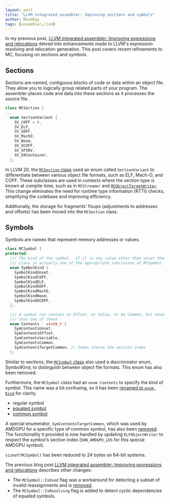 ```yaml
---
layout: post
title: "LLVM integrated assembler: Improving sections and symbols"
author: MaskRay
tags: [assembler,llvm]
---
```


In my previous post, [LLVM integrated assembler: Improving expressions and relocations](/blog/2025-05-26-llvm-integrated-assembler-improving-expressions-and-relocations) delved into enhancements made to LLVM's expression resolving and relocation generation.
This post covers recent refinements to MC, focusing on sections and symbols.

<!-- more -->

## Sections

Sections are named, contiguous blocks of code or data within an object file.
They allow you to logically group related parts of your program.
The assembler places code and data into these sections as it processes the source file.


```cpp
class MCSection {
...
  enum SectionVariant {
    SV_COFF = 0,
    SV_ELF,
    SV_GOFF,
    SV_MachO,
    SV_Wasm,
    SV_XCOFF,
    SV_SPIRV,
    SV_DXContainer,
  };
```

In LLVM 20, the [`MCSection` class](https://github.com/llvm/llvm-project/blob/release/20.x/llvm/include/llvm/MC/MCSection.h) used an enum called `SectionVariant` to differentiate between various object file formats, such as ELF, Mach-O, and COFF.
These subclasses are used in contexts where the section type is known at compile-time, such as in `MCStreamer` and [`MCObjectTargetWriter`](https://github.com/llvm/llvm-project/blob/release/21.x/llvm/include/llvm/MC/MCObjectWriter.h).
This change eliminates the need for runtime type information (RTTI) checks, simplifying the codebase and improving efficiency.

Additionally, the storage for fragments' fixups (adjustments to addresses and offsets) has been moved into the `MCSection` class.

## Symbols

Symbols are names that represent memory addresses or values.

```cpp
class MCSymbol {
protected:
  /// The kind of the symbol.  If it is any value other than unset then this
  /// class is actually one of the appropriate subclasses of MCSymbol.
  enum SymbolKind {
    SymbolKindUnset,
    SymbolKindCOFF,
    SymbolKindELF,
    SymbolKindGOFF,
    SymbolKindMachO,
    SymbolKindWasm,
    SymbolKindXCOFF,
  };

  /// A symbol can contain an Offset, or Value, or be Common, but never more
  /// than one of these.
  enum Contents : uint8_t {
    SymContentsUnset,
    SymContentsOffset,
    SymContentsVariable,
    SymContentsCommon,
    SymContentsTargetCommon, // Index stores the section index
  };
```

Similar to sections, the [`MCSymbol` class](https://github.com/llvm/llvm-project/blob/release/20.x/llvm/include/llvm/MC/MCSymbol.h) also used a discriminator enum, SymbolKind, to distinguish between object file formats.
This enum has also been removed.

Furthermore, the `MCSymbol` class had an `enum Contents` to specify the kind of symbol.
This name was a bit confusing, so it has been [renamed to `enum Kind`](https://github.com/llvm/llvm-project/commit/190778a8ba6d30995b7e1b4b4a556ab6444bdf3a) for clarity.

* regular symbol
* [equated symbol](/blog/2023-05-08-assemblers#symbol-equating-directives)
* [common symbol](/blog/2022-02-06-all-about-common-symbols)

A special enumerator, `SymContentsTargetCommon`, which was used by AMDGPU for a specific type of common symbol, has also been [removed](https://github.com/llvm/llvm-project/commit/aa96e20dcefa7d73229c98a7d2727696ff949459).
The functionality it provided is now handled by updating `ELFObjectWriter` to respect the symbol's section index (`SHN_AMDGPU_LDS` for this special AMDGPU symbol).

`sizeof(MCSymbol)` has been reduced to 24 bytes on 64-bit systems.

The previous blog post [LLVM integrated assembler: Improving expressions and relocations](/blog/2025-05-26-llvm-integrated-assembler-improving-expressions-and-relocations) describes other changes:

* The `MCSymbol::IsUsed` flag was a workaround for detecting a subset of invalid reassignments and is [removed](https://github.com/llvm/llvm-project/commit/e015626f189dc76f8df9fdc25a47638c6a2f3feb).
* The `MCSymbol::IsResolving` flag is added to detect cyclic dependencies of equated symbols.
